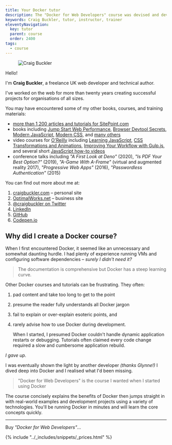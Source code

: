 ```yaml
---
title: Your Docker tutor
description: The "Docker for Web Developers" course was devised and developed by Craig Buckler.
keywords: Craig Buckler, tutor, instructor, trainer
eleventyNavigation:
  key: tutor
  parent: course
  order: 2400
tags:
  - course
---
```


<figure class="imgcircle">
  <img src="{{ '/images/craig.webp' | url }}" alt="Craig Buckler" />
</figure>

Hello!

I'm **Craig Buckler**, a freelance UK web developer and technical author.

I've worked on the web for more than twenty years creating successful projects for organisations of all sizes.

You may have encountered some of my other books, courses, and training materials:

* [more than 1,200 articles and tutorials for SitePoint.com](https://www.sitepoint.com/author/craig-buckler/)
* books including [Jump Start Web Performance](https://amzn.to/3l1BCNc), [Browser Devtool Secrets](https://www.sitepoint.com/premium/books/browser-devtool-secrets), [Modern JavaScript](https://amzn.to/32bOjwm), [Modern CSS](https://amzn.to/3hmuWac), and [many others](https://www.amazon.co.uk/shop/craigbuckler)
* video courses for [O'Reilly](https://www.oreilly.com/pub/au/6665) including [Learning JavaScript](https://www.oreilly.com/library/view/javascript-programming/9781771370516/), [CSS Transformations and Animations](https://www.oreilly.com/library/view/css3-transformations-and/9781771371360/), [Improving Your Workflow with Gulp.js](https://www.oreilly.com/library/view/improving-your-workflow/9781771373333/), and several short [JavaScript how-to videos](https://www.oreilly.com/people/craig-buckler/)
* conference talks including *"A First Look at Deno"* (2020), *"Is PDF Your Best Option?"* (2019), *"A-Game With A-Frame"* (virtual and augmented reality 2017), *"Progressive Web Apps"* (2016), *"Passwordless Authentication"* (2015)

You can find out more about me at:

<ol class="iconlist">
<li><a href="https://craigbuckler.com/" class="icon user">craigbuckler.com</a> &ndash; personal site</li>
<li><a href="https://www.optimalworks.net/" class="icon business">OptimalWorks.net</a> &ndash; business site</li>
<li><a href="https://twitter.com/craigbuckler" class="icon twitter">@craigbuckler on Twitter</a></li>
<li><a href="https://www.linkedin.com/in/craigbuckler" class="icon linkedin">LinkedIn</a></li>
<li><a href="https://github.com/craigbuckler" class="icon github">GitHub</a></li>
<li><a href="https://codepen.io/craigbuckler" class="icon codepen">Codepen.io</a></li>
</ol>


## Why did I create a Docker course?

When I first encountered Docker, it seemed like an unnecessary and somewhat daunting hurdle. I had plenty of experience running VMs and configuring software dependencies &ndash; *surely I didn't need it?*

> The documentation is comprehensive but Docker has a steep learning curve.

Other Docker courses and tutorials can be frustrating. They often:

1. pad content and take too long to get to the point

1. presume the reader fully understands all Docker jargon

1. fail to explain or over-explain esoteric points, and

1. rarely advise how to use Docker during development.

   When I started, I presumed Docker couldn't handle dynamic application restarts or debugging. Tutorials often claimed every code change required a slow and cumbersome application rebuild.

*I gave up.*

I was eventually shown the light by another developer *(thanks Glynne!)* I dived deep into Docker and I realised what I'd been missing.

> "Docker for Web Developers" is the course I wanted when I started using Docker

The course concisely explains the benefits of Docker then jumps straight in with real-world examples and development projects using a variety of technologies. You'll be running Docker in minutes and will learn the core concepts quickly.

---

Buy *"Docker for Web Developers"*&hellip;

{% include "../_includes/snippets/_prices.html" %}
